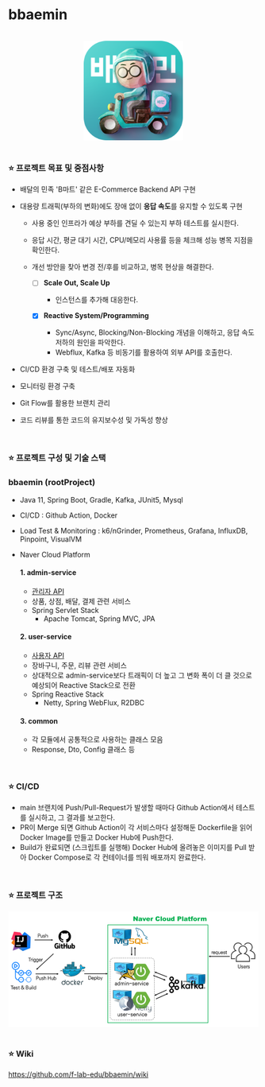# bbaemin

<br>

<div align="center"><img src="doc/image/image.png" width="200" height="200"></div>

<br>

### :star: 프로젝트 목표 및 중점사항
- 배달의 민족 'B마트' 같은 E-Commerce Backend API 구현  

- 대용량 트래픽(부하의 변화)에도 장애 없이 **응답 속도**를 유지할 수 있도록 구현
   - 사용 중인 인프라가 예상 부하를 견딜 수 있는지 부하 테스트를 실시한다.
   - 응답 시간, 평균 대기 시간, CPU/메모리 사용률 등을 체크해 성능 병목 지점을 확인한다.
   - 개선 방안을 찾아 변경 전/후를 비교하고, 병목 현상을 해결한다.

     - [ ] **Scale Out, Scale Up**
        - 인스턴스를 추가해 대응한다.
     
     - [X] **Reactive System/Programming**
        - Sync/Async, Blocking/Non-Blocking 개념을 이해하고, 응답 속도 저하의 원인을 파악한다.
        - Webflux, Kafka 등 비동기를 활용하여 외부 API를 호출한다.

- CI/CD 환경 구축 및 테스트/배포 자동화

- 모니터링 환경 구축

- Git Flow를 활용한 브랜치 관리

- 코드 리뷰를 통한 코드의 유지보수성 및 가독성 향상

<br>

### :star: 프로젝트 구성 및 기술 스택
### bbaemin (rootProject)
- Java 11, Spring Boot, Gradle, Kafka, JUnit5, Mysql
- CI/CD : Github Action, Docker
- Load Test & Monitoring : k6/nGrinder, Prometheus, Grafana, InfluxDB, Pinpoint, VisualVM
- Naver Cloud Platform

  #### 1. admin-service
    - [관리자 API](https://github.com/f-lab-edu/bbaemin/wiki/Use-Case-&-API-:-Admin)
    - 상품, 상점, 배달, 결제 관련 서비스
    - Spring Servlet Stack
      - Apache Tomcat, Spring MVC, JPA

  #### 2. user-service
    - [사용자 API](https://github.com/f-lab-edu/bbaemin/wiki/Use-Case-&-API-:-User)
    - 장바구니, 주문, 리뷰 관련 서비스
    - 상대적으로 admin-service보다 트래픽이 더 높고 그 변화 폭이 더 클 것으로 예상되어 Reactive Stack으로 전환
    - Spring Reactive Stack
      - Netty, Spring WebFlux, R2DBC

  #### 3. common
    - 각 모듈에서 공통적으로 사용하는 클래스 모음
    - Response, Dto, Config 클래스 등

<br>

### :star: CI/CD
- main 브랜치에 Push/Pull-Request가 발생할 때마다 Github Action에서 테스트를 실시하고, 그 결과를 보고한다.
- PR이 Merge 되면 Github Action이 각 서비스마다 설정해둔 Dockerfile을 읽어 Docker Image를 만들고 Docker Hub에 Push한다.
- Build가 완료되면 (스크립트를 실행해) Docker Hub에 올려놓은 이미지를 Pull 받아 Docker Compose로 각 컨테이너를 띄워 배포까지 완료한다.

<br>

### :star: 프로젝트 구조
<div align="center"><img src="doc/image/bbaemin.png"></div>

<br>

### :star: Wiki
https://github.com/f-lab-edu/bbaemin/wiki
